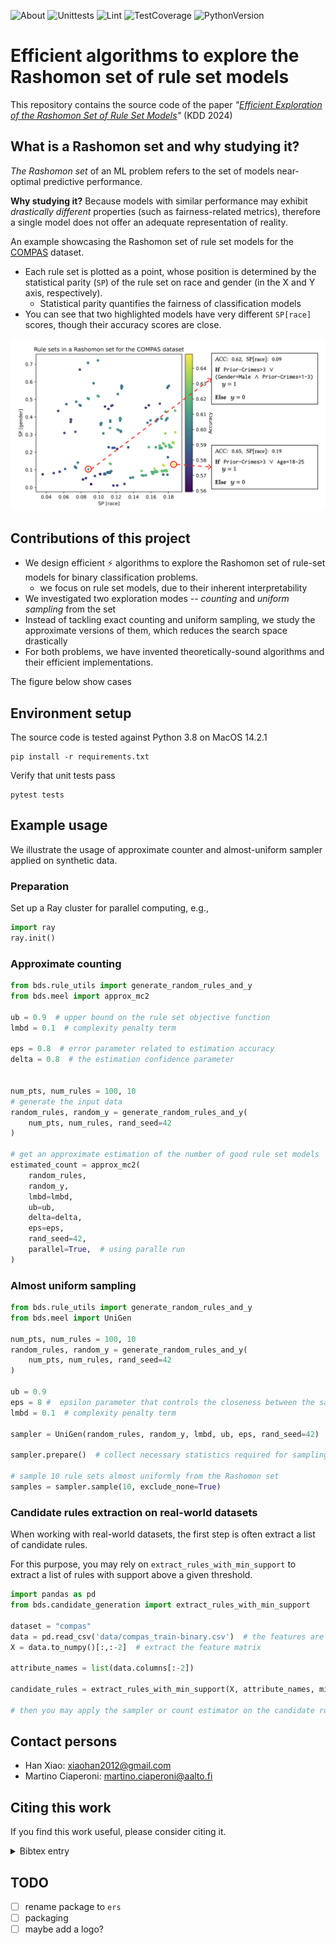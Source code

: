 ![About](https://img.shields.io/badge/ML-Interpretability-blue)
![Unittests](https://github.com/xiaohan2012/efficient-rashomon-rule-set/actions/workflows/unittest.yml/badge.svg)
![Lint](https://github.com/xiaohan2012/efficient-rashomon-rule-set/actions/workflows/lint.yml/badge.svg)
![TestCoverage](https://img.shields.io/endpoint?url=https://gist.githubusercontent.com/xiaohan2012/2920be1e33237a8f2c58abcf09dfefcc/raw/covbadge.json)
![PythonVersion](https://img.shields.io/badge/python-3.8-blue)

# Efficient algorithms to explore the Rashomon set of rule set models

This repository contains the source code of the paper *"[Efficient Exploration of the Rashomon Set of Rule Set Models](https://arxiv.org/pdf/2406.03059)"* (KDD 2024)

## What is a Rashomon set and why studying it?

*The Rashomon set* of an ML problem refers to the set of models near-optimal predictive performance.

**Why studying it?** Because models with similar performance may exhibit *drastically different* properties (such as fairness-related metrics), therefore a single model does not offer an adequate representation of reality.

An example showcasing the Rashomon set of rule set models for the [COMPAS](https://www.propublica.org/datastore/dataset/compas-recidivism-risk-score-data-and-analysis) dataset.

- Each rule set is plotted as a point, whose position is determined by the statistical parity (`SP`) of the rule set on race and gender (in the X and Y axis, respectively).
  - Statistical parity quantifies the fairness of classification models
- You can see that two highlighted models have very different `SP[race]` scores, though their accuracy scores are close.

![](./assets/rashomon-set-example.png)

## Contributions of this project

- We design efficient ⚡ algorithms to explore the Rashomon set of rule-set models for binary classification problems.
  - we focus on rule set models, due to their inherent interpretability
- We investigated two exploration modes -- *counting* and *uniform sampling* from the set
- Instead of tackling exact counting and uniform sampling, we study the approximate versions of them, which reduces the search space drastically
- For both problems, we have invented theoretically-sound algorithms and their efficient implementations.

The figure below show cases

## Environment setup

The source code is tested against Python 3.8 on MacOS 14.2.1

``` shell
pip install -r requirements.txt
```


Verify that unit tests pass

``` shell
pytest tests
```

## Example usage

We illustrate the usage of approximate counter and almost-uniform sampler applied on synthetic data.

### Preparation

Set up a Ray cluster for parallel computing, e.g.,

``` python
import ray
ray.init()
```

### Approximate counting

``` python
from bds.rule_utils import generate_random_rules_and_y
from bds.meel import approx_mc2

ub = 0.9  # upper bound on the rule set objective function
lmbd = 0.1  # complexity penalty term

eps = 0.8  # error parameter related to estimation accuracy
delta = 0.8  # the estimation confidence parameter


num_pts, num_rules = 100, 10
# generate the input data
random_rules, random_y = generate_random_rules_and_y(
    num_pts, num_rules, rand_seed=42
)

# get an approximate estimation of the number of good rule set models
estimated_count = approx_mc2(
    random_rules,
    random_y,
    lmbd=lmbd,
    ub=ub,
    delta=delta,
    eps=eps,
    rand_seed=42,
    parallel=True,  # using paralle run
)
```

### Almost uniform sampling


``` python
from bds.rule_utils import generate_random_rules_and_y
from bds.meel import UniGen

num_pts, num_rules = 100, 10
random_rules, random_y = generate_random_rules_and_y(
    num_pts, num_rules, rand_seed=42
)

ub = 0.9
eps = 8 #  epsilon parameter that controls the closeness between the sampled distribution and uniform distribution
lmbd = 0.1  # complexity penalty term

sampler = UniGen(random_rules, random_y, lmbd, ub, eps, rand_seed=42)

sampler.prepare()  # collect necessary statistics required for sampling

# sample 10 rule sets almost uniformly from the Rashomon set
samples = sampler.sample(10, exclude_none=True)
```

### Candidate rules extraction on real-world datasets

When working with real-world datasets, the first step is often extract a list of candidate rules.

For this purpose, you may rely on `extract_rules_with_min_support` to extract a list of rules with support above a given threshold.

``` python
import pandas as pd
from bds.candidate_generation import extract_rules_with_min_support

dataset = "compas"
data = pd.read_csv('data/compas_train-binary.csv')  # the features are binary
X = data.to_numpy()[:,:-2]  # extract the feature matrix

attribute_names = list(data.columns[:-2])

candidate_rules = extract_rules_with_min_support(X, attribute_names, min_support=70)

# then you may apply the sampler or count estimator on the candidate rules
```

## Contact persons

- Han Xiao: xiaohan2012@gmail.com
- Martino Ciaperoni: martino.ciaperoni@aalto.fi

## Citing this work

If you find this work useful, please consider citing it.

<details>
<summary>Bibtex entry</summary>

``` bibtex
@inproceedings{ciaperoni2024efficient,
  title={Efficient Exploration of the Rashomon Set of Rule-Set Models},
  author={Ciaperoni, Martino and Xiao, Han and Gionis, Aristides},
  booktitle={Proceedings of the 30th ACM SIGKDD Conference on Knowledge Discovery and Data Mining},
  pages={478--489},
  year={2024}
}
```

</details>


## TODO

- [ ] rename package to `ers`
- [ ] packaging
- [ ] maybe add a logo?
